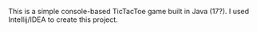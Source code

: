 This is a simple console-based TicTacToe game built in Java (17?). I used Intellij/IDEA to create this project.
